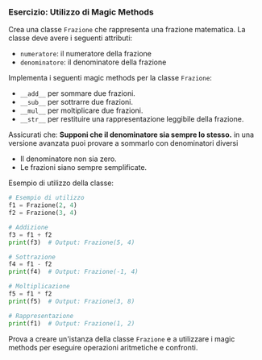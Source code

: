 ### Esercizio: Utilizzo di Magic Methods

Crea una classe `Frazione` che rappresenta una frazione matematica. La classe deve avere i seguenti attributi:

- `numeratore`: il numeratore della frazione
- `denominatore`: il denominatore della frazione

Implementa i seguenti magic methods per la classe `Frazione`:

- `__add__` per sommare due frazioni.
- `__sub__` per sottrarre due frazioni.
- `__mul__` per moltiplicare due frazioni.
- `__str__` per restituire una rappresentazione leggibile della frazione.

Assicurati che:
**Supponi che il denominatore sia sempre lo stesso.**
in una versione avanzata puoi provare a sommarlo con denominatori diversi

- Il denominatore non sia zero.
- Le frazioni siano sempre semplificate.

Esempio di utilizzo della classe:

```python
# Esempio di utilizzo
f1 = Frazione(2, 4)
f2 = Frazione(3, 4)

# Addizione
f3 = f1 + f2
print(f3)  # Output: Frazione(5, 4)

# Sottrazione
f4 = f1 - f2
print(f4)  # Output: Frazione(-1, 4)

# Moltiplicazione
f5 = f1 * f2
print(f5)  # Output: Frazione(3, 8)

# Rappresentazione
print(f1)  # Output: Frazione(1, 2)
```

Prova a creare un'istanza della classe `Frazione` e a utilizzare i magic methods per eseguire operazioni aritmetiche e confronti.